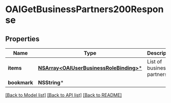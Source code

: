 # OAIGetBusinessPartners200Response

## Properties
Name | Type | Description | Notes
------------ | ------------- | ------------- | -------------
**items** | [**NSArray&lt;OAIUserBusinessRoleBinding&gt;***](OAIUserBusinessRoleBinding.md) | List of business partners. | 
**bookmark** | **NSString*** |  | [optional] 

[[Back to Model list]](../README.md#documentation-for-models) [[Back to API list]](../README.md#documentation-for-api-endpoints) [[Back to README]](../README.md)


